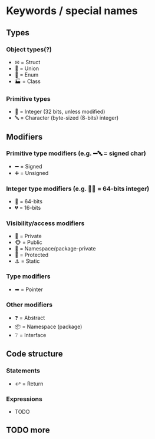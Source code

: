 # Keywords / special names

## Types

### Object types(?)

- ✉ = Struct
- 🎨 = Union
- 📜 = Enum
- 🏭 = Class

### Primitive types

- 🔢 = Integer (32 bits, unless modified)
- 🔤 = Character (byte-sized (8-bits) integer)

## Modifiers

### Primitive type modifiers (e.g. ➖🔤 = signed char)

- ➖ = Signed
- ➕ = Unsigned

### Integer type modifiers (e.g. 💯🔢 = 64-bits integer)

- 💯 = 64-bits
- 💔 = 16-bits

### Visibility/access modifiers

- 🙈 = Private
- 🐵 = Public
- 🙉 = Namespace/package-private
- 🙊 = Protected
- ⚓ = Static

### Type modifiers

- ➡ = Pointer

### Other modifiers

- ❓ = Abstract
- 📦 = Namespace (package)
- ❔ = Interface

## Code structure

### Statements

- ↩ = Return

### Expressions

- TODO

## TODO more
